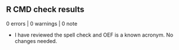 ## R CMD check results

0 errors | 0 warnings | 0 note

* I have reviewed the spell check and OEF is a known acronym. No changes needed.
